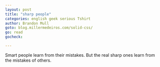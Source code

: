 ```yaml
---
layout: post
title: "sharp people"
categories: english geek serious Tshirt
author: Brandon Mull
goto: blog.millermedeiros.com/solid-css/
go: read
gocheck: 

---
```


Smart people learn from their mistakes. But the real sharp ones learn from the mistakes of others.
